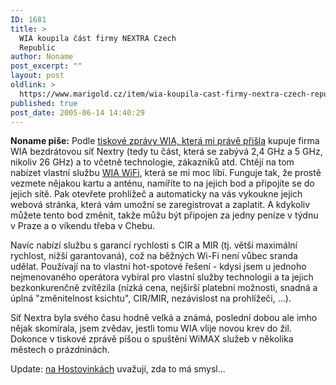 ```yaml
---
ID: 1681
title: >
  WIA koupila část firmy NEXTRA Czech
  Republic
author: Noname
post_excerpt: ""
layout: post
oldlink: >
  https://www.marigold.cz/item/wia-koupila-cast-firmy-nextra-czech-republic
published: true
post_date: 2005-06-14 14:40:29
---
```

<p><b>Noname píše:</b> Podle <a href="http://www.internetprovsechny.cz/blesk.php?cbl=203">tiskové zprávy WIA, která mi právě přišla</a> kupuje firma WIA bezdrátovou síť Nextry (tedy tu část, která se zabývá 2,4 GHz a 5 GHz, nikoliv 26 GHz) a to včetně technologie, zákazníků atd. Chtějí na tom nabízet vlastní službu <a href="http://wifi.wia.cz/">WIA WiFi</a>, která se mi moc líbí. Funguje tak, že prostě vezmete nějakou kartu a anténu, namíříte to na jejich bod a připojíte se do jejich sítě. Pak otevřete prohlížeč a automaticky na vás vykoukne jejich webová stránka, která vám umožní se zaregistrovat a zaplatit. A kdykoliv můžete tento bod změnit, takže můžu být připojen za jedny peníze v týdnu v Praze a o víkendu třeba v Chebu.</p>
<p>Navíc nabízí službu s garancí rychlosti s CIR a MIR (tj. větší maximální rychlost, nižší garantovaná), což na běžných Wi-Fi není vůbec sranda udělat. Používají na to vlastní hot-spotové řešení - kdysi jsem u jednoho nejmenovaného operátora vybíral pro vlastní služby technologii a ta jejich bezkonkurenčně zvítězila (nízká cena, nejširší platební možnosti, snadná a úplná "změnitelnost ksichtu", CIR/MIR, nezávislost na prohlížeči, ...).</p>

<p>Síť Nextra byla svého času hodně velká a známá, poslední dobou ale imho nějak skomírala, jsem zvědav, jestli tomu WIA vlije novou krev do žil. Dokonce v tiskové zprávě píšou o spuštění WiMAX služeb v několika městech o prázdninách.</p>

<p>Update: <a href="http://www.hostovinky.cz/?item=wia-koupila-wifi-sit-od-nextry">na Hostovinkách</a> uvažují, zda to má smysl...</p>
